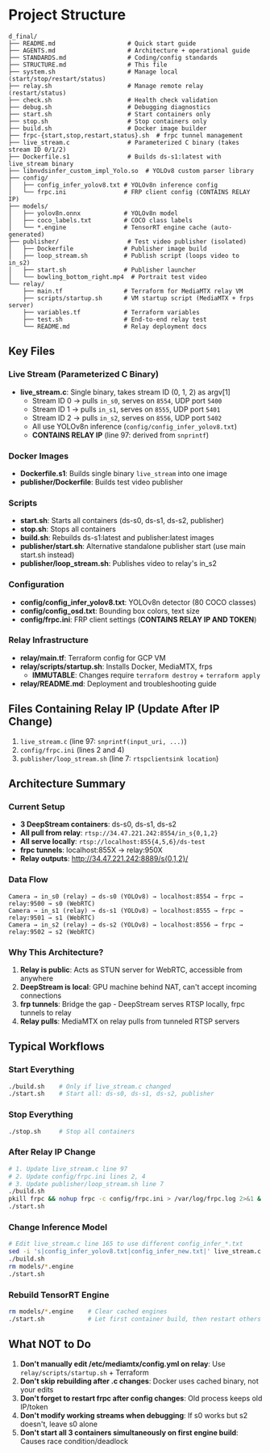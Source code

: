 # Project Structure

```
d_final/
├── README.md                    # Quick start guide
├── AGENTS.md                    # Architecture + operational guide
├── STANDARDS.md                 # Coding/config standards
├── STRUCTURE.md                 # This file
├── system.sh                    # Manage local (start/stop/restart/status)
├── relay.sh                     # Manage remote relay (restart/status)
├── check.sh                     # Health check validation
├── debug.sh                     # Debugging diagnostics
├── start.sh                     # Start containers only
├── stop.sh                      # Stop containers only
├── build.sh                     # Docker image builder
├── frpc-{start,stop,restart,status}.sh  # frpc tunnel management
├── live_stream.c                # Parameterized C binary (takes stream ID 0/1/2)
├── Dockerfile.s1                # Builds ds-s1:latest with live_stream binary
├── libnvdsinfer_custom_impl_Yolo.so  # YOLOv8 custom parser library
├── config/
│   ├── config_infer_yolov8.txt # YOLOv8n inference config
│   └── frpc.ini                # FRP client config (CONTAINS RELAY IP)
├── models/
│   ├── yolov8n.onnx            # YOLOv8n model
│   ├── coco_labels.txt         # COCO class labels
│   └── *.engine                # TensorRT engine cache (auto-generated)
├── publisher/                   # Test video publisher (isolated)
│   ├── Dockerfile              # Publisher image build
│   ├── loop_stream.sh          # Publish script (loops video to in_s2)
│   ├── start.sh                # Publisher launcher
│   └── bowling_bottom_right.mp4  # Portrait test video
└── relay/
    ├── main.tf                 # Terraform for MediaMTX relay VM
    ├── scripts/startup.sh      # VM startup script (MediaMTX + frps server)
    ├── variables.tf            # Terraform variables
    ├── test.sh                 # End-to-end relay test
    └── README.md               # Relay deployment docs
```

## Key Files

### Live Stream (Parameterized C Binary)
- **live_stream.c**: Single binary, takes stream ID (0, 1, 2) as argv[1]
  - Stream ID 0 → pulls `in_s0`, serves on `8554`, UDP port `5400`
  - Stream ID 1 → pulls `in_s1`, serves on `8555`, UDP port `5401`
  - Stream ID 2 → pulls `in_s2`, serves on `8556`, UDP port `5402`
  - All use YOLOv8n inference (`config/config_infer_yolov8.txt`)
  - **CONTAINS RELAY IP** (line 97: derived from `snprintf`)

### Docker Images
- **Dockerfile.s1**: Builds single binary `live_stream` into one image
- **publisher/Dockerfile**: Builds test video publisher

### Scripts
- **start.sh**: Starts all containers (ds-s0, ds-s1, ds-s2, publisher)
- **stop.sh**: Stops all containers
- **build.sh**: Rebuilds ds-s1:latest and publisher:latest images
- **publisher/start.sh**: Alternative standalone publisher start (use main start.sh instead)
- **publisher/loop_stream.sh**: Publishes video to relay's in_s2

### Configuration
- **config/config_infer_yolov8.txt**: YOLOv8n detector (80 COCO classes)
- **config/config_osd.txt**: Bounding box colors, text size
- **config/frpc.ini**: FRP client settings (**CONTAINS RELAY IP AND TOKEN**)

### Relay Infrastructure
- **relay/main.tf**: Terraform config for GCP VM
- **relay/scripts/startup.sh**: Installs Docker, MediaMTX, frps
  - **IMMUTABLE**: Changes require `terraform destroy` + `terraform apply`
- **relay/README.md**: Deployment and troubleshooting guide

## Files Containing Relay IP (Update After IP Change)

1. `live_stream.c` (line 97: `snprintf(input_uri, ...)`)
2. `config/frpc.ini` (lines 2 and 4)
3. `publisher/loop_stream.sh` (line 7: `rtspclientsink location`)

## Architecture Summary

### Current Setup
- **3 DeepStream containers**: ds-s0, ds-s1, ds-s2
- **All pull from relay**: `rtsp://34.47.221.242:8554/in_s{0,1,2}`
- **All serve locally**: `rtsp://localhost:855{4,5,6}/ds-test`
- **frpc tunnels**: localhost:855X → relay:950X
- **Relay outputs**: http://34.47.221.242:8889/s{0,1,2}/

### Data Flow
```
Camera → in_s0 (relay) → ds-s0 (YOLOv8) → localhost:8554 → frpc → relay:9500 → s0 (WebRTC)
Camera → in_s1 (relay) → ds-s1 (YOLOv8) → localhost:8555 → frpc → relay:9501 → s1 (WebRTC)
Camera → in_s2 (relay) → ds-s2 (YOLOv8) → localhost:8556 → frpc → relay:9502 → s2 (WebRTC)
```

### Why This Architecture?
1. **Relay is public**: Acts as STUN server for WebRTC, accessible from anywhere
2. **DeepStream is local**: GPU machine behind NAT, can't accept incoming connections
3. **frp tunnels**: Bridge the gap - DeepStream serves RTSP locally, frpc tunnels to relay
4. **Relay pulls**: MediaMTX on relay pulls from tunneled RTSP servers

## Typical Workflows

### Start Everything
```bash
./build.sh    # Only if live_stream.c changed
./start.sh    # Start all: ds-s0, ds-s1, ds-s2, publisher
```

### Stop Everything
```bash
./stop.sh     # Stop all containers
```

### After Relay IP Change
```bash
# 1. Update live_stream.c line 97
# 2. Update config/frpc.ini lines 2, 4
# 3. Update publisher/loop_stream.sh line 7
./build.sh
pkill frpc && nohup frpc -c config/frpc.ini > /var/log/frpc.log 2>&1 &
./start.sh
```

### Change Inference Model
```bash
# Edit live_stream.c line 165 to use different config_infer_*.txt
sed -i 's|config_infer_yolov8.txt|config_infer_new.txt|' live_stream.c
./build.sh
rm models/*.engine
./start.sh
```

### Rebuild TensorRT Engine
```bash
rm models/*.engine    # Clear cached engines
./start.sh            # Let first container build, then restart others
```

## What NOT to Do

1. **Don't manually edit /etc/mediamtx/config.yml on relay**: Use `relay/scripts/startup.sh` + Terraform
2. **Don't skip rebuilding after .c changes**: Docker uses cached binary, not your edits
3. **Don't forget to restart frpc after config changes**: Old process keeps old IP/token
4. **Don't modify working streams when debugging**: If s0 works but s2 doesn't, leave s0 alone
5. **Don't start all 3 containers simultaneously on first engine build**: Causes race condition/deadlock
